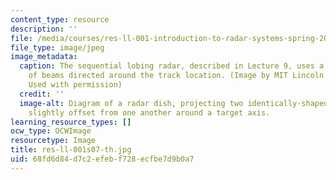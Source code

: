 ```yaml
---
content_type: resource
description: ''
file: /media/courses/res-ll-001-introduction-to-radar-systems-spring-2007/68fd6d84d7c2efebf728ecfbe7d9b0a7_res-ll-001s07-th.jpg
file_type: image/jpeg
image_metadata:
  caption: The sequential lobing radar, described in Lecture 9, uses a time sequence
    of beams directed around the track location. (Image by MIT Lincoln Laboratory.
    Used with permission)
  credit: ''
  image-alt: Diagram of a radar dish, projecting two identically-shaped beam patterns
    slightly offset from one another around a target axis.
learning_resource_types: []
ocw_type: OCWImage
resourcetype: Image
title: res-ll-001s07-th.jpg
uid: 68fd6d84-d7c2-efeb-f728-ecfbe7d9b0a7
---
```

